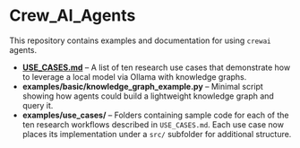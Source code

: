 # Crew_AI_Agents

This repository contains examples and documentation for using `crewai` agents.

* **[USE_CASES.md](USE_CASES.md)** – A list of ten research use cases that
  demonstrate how to leverage a local model via Ollama with knowledge graphs.
* **examples/basic/knowledge_graph_example.py** – Minimal script showing how agents
  could build a lightweight knowledge graph and query it.
* **examples/use_cases/** – Folders containing sample code for each of the ten
  research workflows described in `USE_CASES.md`. Each use case now places its
  implementation under a `src/` subfolder for additional structure.
